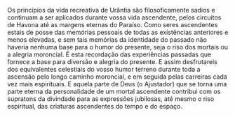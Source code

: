 ﻿Os princípios da vida recreativa de Urântia são filosoficamente sadios e continuam a ser aplicados durante vossa vida ascendente, pelos circuitos de Havona até as margens eternas do Paraíso. Como seres ascendentes estais de posse das memórias pessoais de todas as existências anteriores e menos elevadas, e sem tais memórias da identidade do passado não haveria nenhuma base para o humor do presente, seja o riso dos mortais ou a alegria moroncial. É esta recordação das experiências passadas que fornece a base para diversão e alegria do presente. E assim desfrutareis dos equivalentes celestiais do vosso humor terreno durante toda a ascensão pelo longo caminho moroncial, e em seguida pelas carreiras cada vez mais espirituais.  E aquela parte de Deus (o Ajustador) que se torna uma parte eterna da personalidade de um mortal ascendente contribui com os supratons da divindade para as expressões jubilosas, até mesmo o riso espiritual, das criaturas ascendentes do tempo e do espaço.